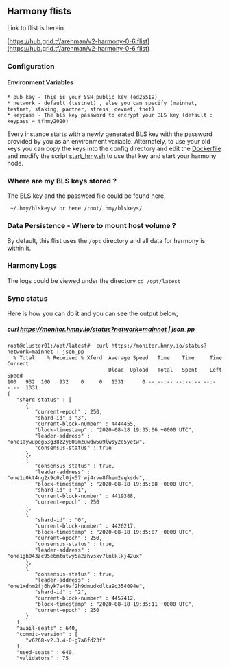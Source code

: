 ## Harmony flists

Link to flist is herein

[https://hub.grid.tf/arehman/v2-harmony-0-6.flist](https://hub.grid.tf/arehman/v2-harmony-0-6.flist)

### Configuration 

#### Environment Variables

```
* pub_key - This is your SSH public key (ed25519)
* network - default (testnet) , else you can specify (mainnet, testnet, staking, partner, stress, devnet, tnet)
* keypass - The bls key password to encrypt your BLS key (default : keypass = tfhmy2020)
```
Every instance starts with a newly generated BLS key with the password provided by you as an environment variable. Alternately, to use your old keys you can copy the keys into the config directory and edit the [Dockerfile](Dockerfile) and modify the script [start_hmy.sh](scripts/start_hmy.sh) to use that key and start your harmony node.

### Where are my BLS keys stored ?

The BLS key and the password file could be found here,

``` ~/.hmy/blskeys/ or here /root/.hmy/blskeys/```

### Data Persistence - Where to mount host volume ?

By default, this flist uses the ```/opt``` directory and all data for harmony is within it. 

### Harmony Logs

The logs could be viewed under the directory ```cd /opt/latest```

### Sync status

Here is how you can do it and you can see the output below,

##### curl https://monitor.hmny.io/status?network=mainnet | json_pp

```
root@cluster01:/opt/latest#  curl https://monitor.hmny.io/status?network=mainnet | json_pp
  % Total    % Received % Xferd  Average Speed   Time    Time     Time  Current
                                 Dload  Upload   Total   Spent    Left  Speed
100   932  100   932    0     0   1331      0 --:--:-- --:--:-- --:--:--  1331
{
   "shard-status" : [
      {
         "current-epoch" : 250,
         "shard-id" : "3",
         "current-block-number" : 4444455,
         "block-timestamp" : "2020-08-18 19:35:06 +0000 UTC",
         "leader-address" : "one1aywupeg53g38z2y009mzuwdw5u9lwsy2e5yetw",
         "consensus-status" : true
      },
      {
         "consensus-status" : true,
         "leader-address" : "one1u0kt4ng2x9c0zl0jv57rwj4rvw8fhem2vqksdv",
         "block-timestamp" : "2020-08-18 19:35:08 +0000 UTC",
         "shard-id" : "1",
         "current-block-number" : 4419388,
         "current-epoch" : 250
      },
      {
         "shard-id" : "0",
         "current-block-number" : 4426217,
         "block-timestamp" : "2020-08-18 19:35:07 +0000 UTC",
         "current-epoch" : 250,
         "consensus-status" : true,
         "leader-address" : "one1gh043zc95e6mtutwy5a2zhvsxv7lnlklkj42ux"
      },
      {
         "consensus-status" : true,
         "leader-address" : "one1xdnm2fj6hyk7e49af2h9dmudkdlta9q354094e",
         "shard-id" : "2",
         "current-block-number" : 4457412,
         "block-timestamp" : "2020-08-18 19:35:11 +0000 UTC",
         "current-epoch" : 250
      }
   ],
   "avail-seats" : 640,
   "commit-version" : [
      "v6268-v2.3.4-0-g7a6fd23f"
   ],
   "used-seats" : 640,
   "validators" : 75
   ```
